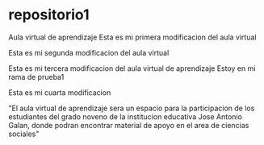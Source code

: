 # repositorio1
Aula virtual de aprendizaje
Esta es mi primera modificacion del aula virtual 

Esta es mi segunda modificacion del aula virtual

Esta es mi tercera modificacion del aula virtual de aprendizaje 
Estoy en mi rama de prueba1

Esta es mi cuarta modificacion


"El aula virtual de aprendizaje sera un espacio para la participacion de los estudiantes del grado noveno de la institucion educativa Jose Antonio Galan, donde podran encontrar material de apoyo en el area de ciencias sociales"  